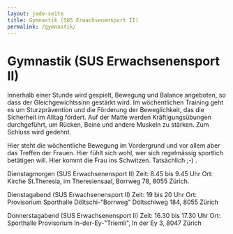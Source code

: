 ```yaml
---
layout: jede-seite
title: Gymnastik (SUS Erwachsenensport II)
permalink: /gymnastik/
---
```


# Gymnastik (SUS Erwachsenensport II)

Innerhalb einer Stunde wird gespielt, Bewegung und Balance angeboten, so dass der Gleichgewichtssinn gestärkt wird. Im wöchentlichen Training geht es um Sturzprävention und die Förderung der Beweglichkeit, das die Sicherheit im Alltag fördert. Auf der Matte werden Kräftigungsübungen durchgeführt, um Rücken, Beine und andere Muskeln zu stärken. Zum Schluss wird gedehnt.

Hier steht die wöchentliche Bewegung im Vordergrund und vor allem aber das Treffen der Frauen.
Hier fühlt sich wohl, wer sich regelmässig sportlich betätigen will.
Hier kommt die Frau ins Schwitzen. Tatsächlich ;-) .

Dienstagmorgen (SUS Erwachsenensport II)
Zeit: 8.45 bis 9.45 Uhr
Ort: Kirche St.Theresia, im Theresiensaal, Borrweg 78, 8055 Zürich.

Dienstagabend (SUS Erwachsenensport II)
Zeit: 19 bis 20 Uhr
Ort: Provisorium Sporthalle Döltschi-"Borrweg"
Döltschiweg 184, 8055 Zürich

Donnerstagabend (SUS Erwachsenensport II)
Zeit: 16.30 bis 17.30 Uhr
Ort: Sporthalle Provisorium In-der-Ey-"Triemli",
In der Ey 3, 8047 Zürich
